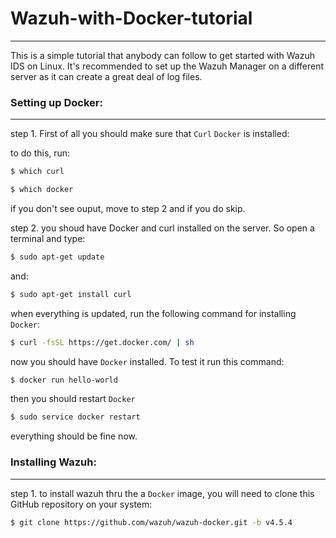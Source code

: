 # Wazuh-with-Docker-tutorial
---

This is a simple tutorial that anybody can follow to get started with Wazuh IDS on Linux.
It's recommended to set up the Wazuh Manager on a different server as it can create
a great deal of log files.

### Setting up Docker:
---

step 1. First of all you should make sure that `Curl` `Docker` is installed:

to do this, run:
```sh 
$ which curl                                                                                                     
```

```sh
$ which docker                                                                                                                 
```
if you don't see ouput, move to step 2 and if you do skip.


step 2. you shoud have Docker and curl installed on the server. So open a terminal and type:
```sh 
$ sudo apt-get update                                                                                                                                                                             
```
and:
```sh
$ sudo apt-get install curl                                                                                                          
```

when everything is updated, run the following command for installing `Docker`:
```sh
$ curl -fsSL https://get.docker.com/ | sh                                                                                              
```

now you should have `Docker` installed. To test it run this command:
```sh
$ docker run hello-world                                                                                                                         
```

then you should restart `Docker`
```sh
$ sudo service docker restart                                                                                                   
```
everything should be fine now.

### Installing Wazuh:
---

step 1. to install wazuh thru the a `Docker` image, you will need to clone
this GitHub repository on your system:

```sh
$ git clone https://github.com/wazuh/wazuh-docker.git -b v4.5.4                                                                  
```




